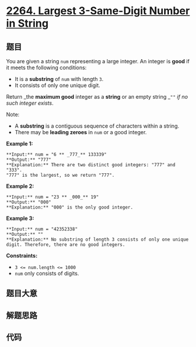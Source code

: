 # [2264. Largest 3-Same-Digit Number in String](https://leetcode.com/problems/largest-3-same-digit-number-in-string)

## 题目

You are given a string `num` representing a large integer. An integer is
**good** if it meets the following conditions:

  * It is a **substring** of `num` with length `3`.
  * It consists of only one unique digit.

Return _the **maximum good** integer as a **string** or an empty string _`""`
_if no such integer exists_.

Note:

  * A **substring** is a contiguous sequence of characters within a string.
  * There may be **leading zeroes** in `num` or a good integer.



**Example 1:**

    
    
    **Input:** num = "6 ** _777_** 133339"
    **Output:** "777"
    **Explanation:** There are two distinct good integers: "777" and "333".
    "777" is the largest, so we return "777".
    

**Example 2:**

    
    
    **Input:** num = "23 ** _000_** 19"
    **Output:** "000"
    **Explanation:** "000" is the only good integer.
    

**Example 3:**

    
    
    **Input:** num = "42352338"
    **Output:** ""
    **Explanation:** No substring of length 3 consists of only one unique digit. Therefore, there are no good integers.
    



**Constraints:**

  * `3 <= num.length <= 1000`
  * `num` only consists of digits.


## 题目大意

## 解题思路

## 代码

```javascript

```
